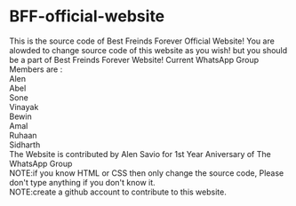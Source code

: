 # BFF-official-website
This is the source code of Best Freinds Forever Official Website!
You are alowded to change source code of this website as you wish!
but you should be a part of Best Freinds Forever Website!
Current WhatsApp Group Members are :<br>
Alen<br>
Abel<br>
Sone<br>
Vinayak<br>
Bewin<br>
Amal<br>
Ruhaan<br>
Sidharth<br>
The Website is contributed by Alen Savio for 1st Year Aniversary of The WhatsApp Group<br>
NOTE:if you know HTML or CSS then only change the source code, Please don't type anything if you don't know it.<br>
NOTE:create a github account to contribute to this website.<br>
